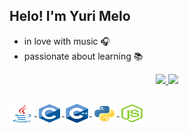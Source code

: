 ## Helo! I'm Yuri Melo

 - in love with music 🎧
 - passionate about learning 📚
 
 
<div align="center">
  <a href="https://github.com/YuriMel0">
  <img height="180em" src="https://github-readme-stats.vercel.app/api?username=YuriMel0&show_icons=true&theme=dracula&include_all_commits=true&count_private=true"/>
  <img height="180em" src="https://github-readme-stats.vercel.app/api/top-langs/?username=YuriMel0&layout=compact&langs_count=7&theme=dracula"/>
</div>

 ##
<div>
  <img align="center" alt="yuri-Java" height="30" width="40" src="https://github.com/devicons/devicon/blob/master/icons/java/java-original.svg">
  <img align="center" alt="yuri-python" height="30" width="40" src="https://github.com/devicons/devicon/blob/master/icons/c/c-original.svg">
  <img align="center" alt="yuri-python" height="30" width="40" src="https://github.com/devicons/devicon/blob/master/icons/cplusplus/cplusplus-original.svg">
  <img align="center" alt="yuri-python" height="30" width="40" src="https://github.com/devicons/devicon/blob/master/icons/python/python-original.svg">
  <img align="center" alt="yuri-javascript" height="30" width="40" src="https://github.com/devicons/devicon/blob/master/icons/nodejs/nodejs-original.svg">
</div>
